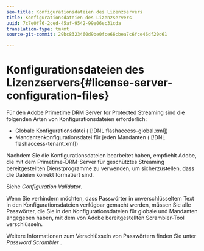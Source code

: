 ```yaml
---
seo-title: Konfigurationsdateien des Lizenzservers
title: Konfigurationsdateien des Lizenzservers
uuid: 7c7e0f76-2ced-45af-9542-99e06ec31cda
translation-type: tm+mt
source-git-commit: 29bc8323460d9be0fce66cbea7c6fce46df20d61

---
```



# Konfigurationsdateien des Lizenzservers{#license-server-configuration-files}

Für den Adobe Primetime DRM Server for Protected Streaming sind die folgenden Arten von Konfigurationsdateien erforderlich:

* Globale Konfigurationsdatei ( [!DNL flashaccess-global.xml])
* Mandantenkonfigurationsdatei für jeden Mandanten ( [!DNL flashaccess-tenant.xml])

Nachdem Sie die Konfigurationsdateien bearbeitet haben, empfiehlt Adobe, die mit dem Primetime-DRM-Server für geschütztes Streaming bereitgestellten Dienstprogramme zu verwenden, um sicherzustellen, dass die Dateien korrekt formatiert sind.

Siehe *Configuration Validator*.

Wenn Sie verhindern möchten, dass Passwörter in unverschlüsseltem Text in den Konfigurationsdateien verfügbar gemacht werden, müssen Sie alle Passwörter, die Sie in den Konfigurationsdateien für globale und Mandanten angegeben haben, mit dem von Adobe bereitgestellten Scrambler-Tool verschlüsseln.

Weitere Informationen zum Verschlüsseln von Passwörtern finden Sie unter *Password Scrambler* .
